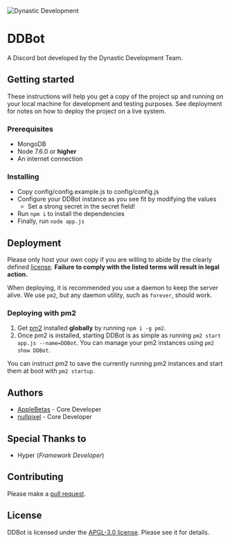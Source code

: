 ![Dynastic Development](https://github.com/dynasticdevelop/assets/raw/master/images/brand.png)

# DDBot

A Discord bot developed by the Dynastic Development Team.

## Getting started

These instructions will help you get a copy of the project up and running on your local machine for development and testing purposes. See deployment for notes on how to deploy the project on a live system.

### Prerequisites

* MongoDB
* Node 7.6.0 or **higher**
* An internet connection

### Installing

* Copy config/config.example.js to config/config.js
* Configure your DDBot instance as you see fit by modifying the values
    * Set a strong secret in the secret field!
* Run `npm i` to install the dependencies
* Finally, run `node app.js`

## Deployment

Please only host your own copy if you are willing to abide by the clearly defined [license](https://github.com/dynasticdevelop/DDBot/blob/master/LICENSE). **Failure to comply with the listed terms will result in legal action.**

When deploying, it is recommended you use a daemon to keep the server alive. We use `pm2`, but any daemon utility, such as `forever`, should work.

### Deploying with pm2

1. Get [pm2](http://pm2.keymetrics.io) installed **globally** by running `npm i -g pm2`.
2. Once pm2 is installed, starting DDBot is as simple as running `pm2 start app.js --name=DDBot`.
You can manage your pm2 instances using `pm2 show DDBot`.

You can instruct pm2 to save the currently running pm2 instances and start them at boot with `pm2 startup`.

## Authors

* [AppleBetas](https://applebetas.co) - Core Developer
* [nullpixel](https://nullpixel.uk) - Core Developer

## Special Thanks to

* Hyper (*Framework Developer*)

## Contributing 

Please make a [pull request](/https://github.com/dynasticdevelop/DDBot/pulls).

## License

DDBot is licensed under the [APGL-3.0 license](https://github.com/dynasticdevelop/DDBot/blob/master/LICENSE). Please see it for details.
